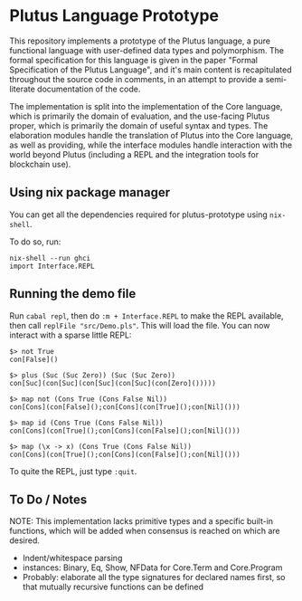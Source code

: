 # Plutus Language Prototype

This repository implements a prototype of the Plutus language, a pure
functional language with user-defined data types and polymorphism. The formal
specification for this language is given in the paper "Formal Specification
of the Plutus Language", and it's main content is recapitulated throughout
the source code in comments, in an attempt to provide a semi-literate
documentation of the code.

The implementation is split into the implementation of the Core language,
which is primarily the domain of evaluation, and the use-facing Plutus proper,
which is primarily the domain of useful syntax and types. The elaboration
modules handle the translation of Plutus into the Core language, as well as
providing, while the interface modules handle interaction with the world
beyond Plutus (including a REPL and the integration tools for blockchain use).

## Using nix package manager

You can get all the dependencies required for plutus-prototype using `nix-shell`.

To do so, run:

    nix-shell --run ghci
    import Interface.REPL

## Running the demo file

Run `cabal repl`, then do `:m + Interface.REPL` to make the REPL available,
then call `replFile "src/Demo.pls"`. This will load the file. You can now
interact with a sparse little REPL:

    $> not True
    con[False]()
    
    $> plus (Suc (Suc Zero)) (Suc (Suc Zero))
    con[Suc](con[Suc](con[Suc](con[Suc](con[Zero]()))))
    
    $> map not (Cons True (Cons False Nil))
    con[Cons](con[False]();con[Cons](con[True]();con[Nil]()))
    
    $> map id (Cons True (Cons False Nil))
    con[Cons](con[True]();con[Cons](con[False]();con[Nil]()))
    
    $> map (\x -> x) (Cons True (Cons False Nil))
    con[Cons](con[True]();con[Cons](con[False]();con[Nil]()))

To quite the REPL, just type `:quit`.

## To Do / Notes

NOTE: This implementation lacks primitive types and a specific built-in
functions, which will be added when consensus is reached on which are desired.

- Indent/whitespace parsing
- instances: Binary, Eq, Show, NFData for Core.Term and Core.Program
- Probably: elaborate all the type signatures for declared names first, so
  that mutually recursive functions can be defined
